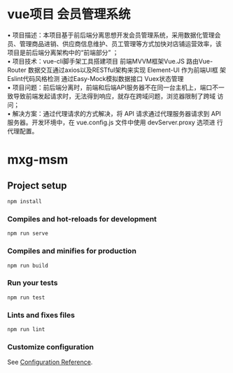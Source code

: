 # vue项目 会员管理系统
• 项目描述：本项目基于前后端分离思想开发会员管理系统，采用数据化管理会员、管理商品进销、供应商信息维护、员工管理等方式加快对店铺运营效率，该
项目是前后端分离架构中的“前端部分” ；<br>
• 项目技术：vue-cli脚手架工具搭建项目 前端MVVM框架Vue.JS 路由Vue-Router 数据交互通过axios以及RESTful架构来实现 Element-UI 作为前端UI框
架 Eslint代码风格检测 通过Easy-Mock模拟数据接口 Vuex状态管理<br>
• 项目问题：前后端分离时，前端和后端API服务器不在同一台主机上，端口不一致导致前端发起请求时，无法得到响应，就存在跨域问题，浏览器限制了跨域
访问；<br>
• 解决方案：通过代理请求的方式解决，将 API 请求通过代理服务器请求到 API 服务器。开发环境中，在 vue.config.js 文件中使用 devServer.proxy 选项进
行代理配置。

# mxg-msm

## Project setup
```
npm install
```

### Compiles and hot-reloads for development
```
npm run serve
```

### Compiles and minifies for production
```
npm run build
```

### Run your tests
```
npm run test
```

### Lints and fixes files
```
npm run lint
```

### Customize configuration
See [Configuration Reference](https://cli.vuejs.org/config/).
